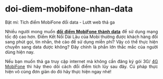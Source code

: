 # doi-diem-mobifone-nhan-data
Bật mí: Tích điểm MobiFone đổi data - Lướt web thả ga
<p style="text-align: justify;">Nhiều người mong muốn <a href="https://3gmobifones.com/cach-doi-diem-mobifone-nhan-data"><strong>đổi điểm MobiFone thành data</strong></a> để sử dụng mạng tốc độ cao hơn. Điểm Kết Nối Dài Lâu của Mobi thường được khách hàng đổi sang phút gọi, tin nhắn, thẻ cào để sử dụng miễn phí? Vậy có thể thực hiện chuyển sang data được không? Đây chính là phần lớn thắc mắc của người dùng hiện nay.</p>
<p style="text-align: justify;">Nếu bạn muốn thả ga truy cập internet mà không cần đăng ký gói 3G/ <a href="https://3gmobifones.com/cach-dang-ky-4g-mobifone" target="_blank" rel="noopener">4G MobiFone</a> thì hãy theo dõi cách đổi điểm tích lũy sau đây. Cú pháp thực hiện vô cùng đơn giản do đó hãy thực hiện ngay nhé!</p>
